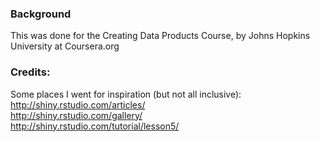
### Background
This was done for the Creating Data Products Course, by Johns Hopkins University at Coursera.org

### Credits:
Some places I went for inspiration (but not all inclusive):  
http://shiny.rstudio.com/articles/  
http://shiny.rstudio.com/gallery/  
http://shiny.rstudio.com/tutorial/lesson5/  

